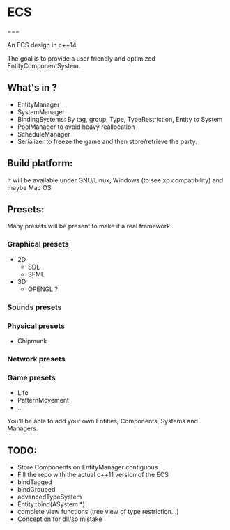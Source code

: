 # ECS
===

An ECS design in c++14.

The goal is to provide a user friendly and optimized EntityComponentSystem.

## What's in ?
- EntityManager
- SystemManager
- BindingSystems: By tag, group, Type, TypeRestriction, Entity to System
- PoolManager to avoid heavy reallocation
- ScheduleManager
- Serializer to freeze the game and then store/retrieve the party.

## Build platform:
It will be available under GNU/Linux, Windows (to see xp compatibility) and maybe Mac OS

## Presets:
Many presets will be present to make it a real framework.
### Graphical presets
  - 2D
    - SDL
    - SFML
  - 3D
    - OPENGL ?
    
### Sounds presets

### Physical presets
  - Chipmunk
  
### Network presets

### Game presets
  - Life
  - PatternMovement
  - ...

You'll be able to add your own Entities, Components, Systems and Managers.

## TODO:
- Store Components on EntityManager contiguous
- Fill the repo with the actual c++11 version of the ECS
- bindTagged
- bindGrouped
- advancedTypeSystem
- Entity::bind(ASystem *)
- complete view functions (tree view of type restriction...)
- Conception for dll/so mistake
